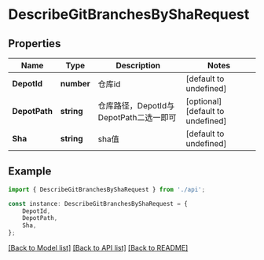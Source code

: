 # DescribeGitBranchesByShaRequest


## Properties

Name | Type | Description | Notes
------------ | ------------- | ------------- | -------------
**DepotId** | **number** | 仓库id | [default to undefined]
**DepotPath** | **string** | 仓库路径，DepotId与DepotPath二选一即可 | [optional] [default to undefined]
**Sha** | **string** | sha值 | [default to undefined]

## Example

```typescript
import { DescribeGitBranchesByShaRequest } from './api';

const instance: DescribeGitBranchesByShaRequest = {
    DepotId,
    DepotPath,
    Sha,
};
```

[[Back to Model list]](../README.md#documentation-for-models) [[Back to API list]](../README.md#documentation-for-api-endpoints) [[Back to README]](../README.md)
